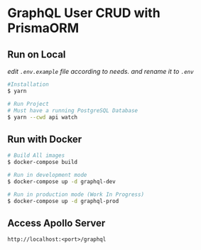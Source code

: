 # GraphQL User CRUD with PrismaORM

## Run on Local
_edit ```.env.example``` file according to needs. and rename it to ```.env```_
```bash
#Installation
$ yarn
```

```bash
# Run Project
# Must have a running PostgreSQL Database
$ yarn --cwd api watch
```
## Run with Docker
```bash
# Build All images
$ docker-compose build

# Run in development mode
$ docker-compose up -d graphql-dev

# Run in production mode (Work In Progress)
$ docker-compose up -d graphql-prod
```

## Access Apollo Server
```http://localhost:<port>/graphql```
